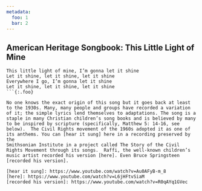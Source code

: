 ```yaml
---
metadata:
  foo: 1
  bar: 2
---
```


## American Heritage Songbook: This Little Light of Mine

```
This little light of mine, I’m gonna let it shine
Let it shine, let it shine, let it shine
Everywhere I go, I’m gonna let it shine
Let it shine, let it shine, let it shine
```{:.foo}

No one knows the exact origin of this song but it goes back at least
to the 1930s. Many, many people and groups have recorded a variation
of it; the simple lyrics lend themselves to adaptations. The song is a
staple in many Christian children’s song books and is believed by many
to be inspired by scripture (specifically, Matthew 5: 14-16, see
below).  The Civil Rights movement of the 1960s adopted it as one of
its anthems. You can [hear it sung] here in a recording preserved by the
Smithsonian Institute in a project called The Story of the Civil
Rights Movement through its songs.  Raffi, the well-known children’s
music artist recorded his version [here]. Even Bruce Springsteen
[recorded his version].

[hear it sung]: https://www.youtube.com/watch?v=Au0AFyB-m_8
[here]: https://www.youtube.com/watch?v=L6jHFtvSiaM
[recorded his version]: https://www.youtube.com/watch?v=R0qAYq1GVec
